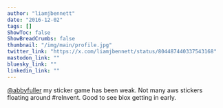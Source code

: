 ```yaml
---
author: "liamjbennett"
date: "2016-12-02"
tags: []
ShowToc: false
ShowBreadCrumbs: false
thumbnail: "/img/main/profile.jpg"
twitter_link: "https://x.com/liamjbennett/status/804487440337543168"
mastodon_link: ""
bluesky_link: ""
linkedin_link: ""
---
```


[@abbyfuller](https://x.com/abbyfuller) my sticker game has been weak. Not many aws stickers floating around #reInvent. Good to see blox getting in early.

